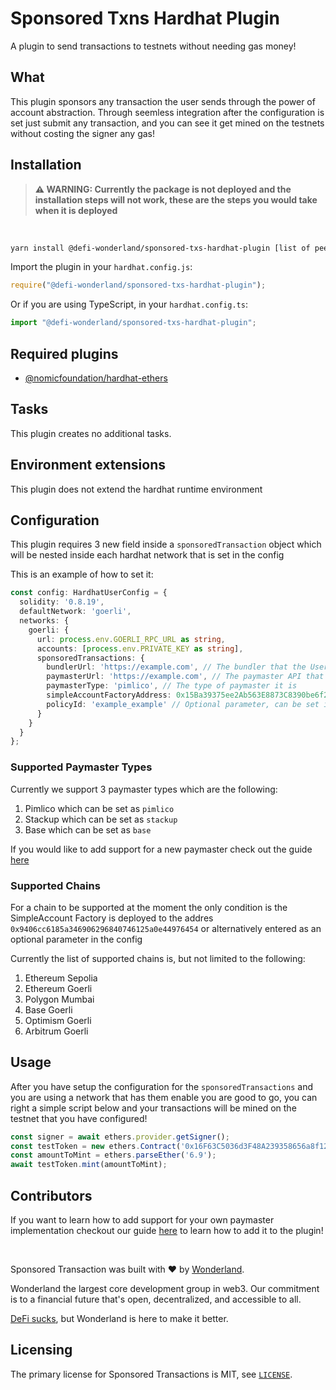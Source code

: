 # Sponsored Txns Hardhat Plugin

A plugin to send transactions to testnets without needing gas money!


## What

This plugin sponsors any transaction the user sends through the power of account abstraction. Through seemless integration after the configuration is set just submit any transaction, and you can see it get mined on the testnets without costing the signer any gas! 

## Installation

> **⚠ WARNING: Currently the package is not deployed and the installation steps will not work, these are the steps you would take when it is deployed**

<br>


```bash
yarn install @defi-wonderland/sponsored-txs-hardhat-plugin [list of peer dependencies]
```

Import the plugin in your `hardhat.config.js`:

```js
require("@defi-wonderland/sponsored-txs-hardhat-plugin");
```

Or if you are using TypeScript, in your `hardhat.config.ts`:

```ts
import "@defi-wonderland/sponsored-txs-hardhat-plugin";
```


## Required plugins


- [@nomicfoundation/hardhat-ethers](https://github.com/NomicFoundation/hardhat/tree/main/packages/hardhat-ethers)

## Tasks


This plugin creates no additional tasks.


## Environment extensions

This plugin does not extend the hardhat runtime environment

## Configuration

This plugin requires 3 new field inside a `sponsoredTransaction` object which will be nested inside each hardhat network that is set in the config

This is an example of how to set it:

```ts
const config: HardhatUserConfig = {
  solidity: '0.8.19',
  defaultNetwork: 'goerli',
  networks: {
    goerli: {
      url: process.env.GOERLI_RPC_URL as string,
      accounts: [process.env.PRIVATE_KEY as string],
      sponsoredTransactions: {
        bundlerUrl: 'https://example.com', // The bundler that the UserOperations will be sent to
        paymasterUrl: 'https://example.com', // The paymaster API that will be used for sponsoring transactions
        paymasterType: 'pimlico', // The type of paymaster it is
        simpleAccountFactoryAddress: 0x15Ba39375ee2Ab563E8873C8390be6f2E2F50232, // Optional parameter, this defaults to: 0x9406cc6185a346906296840746125a0e44976454
        policyId: 'example_example' // Optional parameter, can be set if your paymaster has a policy id
      }
    }
  }
};
```

### Supported Paymaster Types

Currently we support 3 paymaster types which are the following:

1. Pimlico which can be set as `pimlico`
1. Stackup which can be set as `stackup`
1. Base which can be set as `base`


If you would like to add support for a new paymaster check out the guide [here](#adding-a-new-paymaster-to-the-plugin)

### Supported Chains

For a chain to be supported at the moment the only condition is the SimpleAccount Factory is deployed to the addres `0x9406cc6185a346906296840746125a0e44976454` or alternatively entered as an optional parameter in the config

Currently the list of supported chains is, but not limited to the following:

1. Ethereum Sepolia
1. Ethereum  Goerli
1. Polygon Mumbai
1. Base Goerli
1. Optimism Goerli
1. Arbitrum Goerli

## Usage

After you have setup the configuration for the `sponsoredTransactions` and you are using a network that has them enable you are good to go, you can right a simple script below and your transactions will be mined on the testnet that you have configured!

```js
const signer = await ethers.provider.getSigner();
const testToken = new ethers.Contract('0x16F63C5036d3F48A239358656a8f123eCE85789C', TEST_TOKEN_ABI, signer);
const amountToMint = ethers.parseEther('6.9');
await testToken.mint(amountToMint);
```

## Contributors

If you want to learn how to add support for your own paymaster implementation checkout our guide [here](./CONTRIBUTORS.md#adding-a-new-paymaster-to-the-plugin) to learn how to add it to the plugin!

<br>

Sponsored Transaction was built with ❤️ by [Wonderland](https://defi.sucks).

Wonderland the largest core development group in web3. Our commitment is to a financial future that's open, decentralized, and accessible to all.

[DeFi sucks](https://defi.sucks), but Wonderland is here to make it better.

## Licensing

The primary license for Sponsored Transactions is MIT, see [`LICENSE`](./LICENSE).